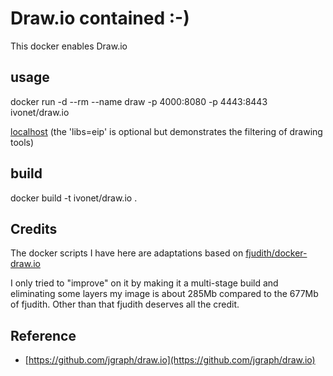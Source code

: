 # Draw.io contained :-)

This docker enables Draw.io

 
## usage

docker run -d --rm --name draw -p 4000:8080 -p 4443:8443 ivonet/draw.io

[localhost](http://localhost:4000?offline=1&libs=eip)
(the 'libs=eip' is optional but demonstrates the filtering of drawing tools)

## build

docker build -t ivonet/draw.io .


## Credits

The docker scripts I have here are adaptations based on [fjudith/docker-draw.io](https://github.com/fjudith/docker-draw.io)

I only tried to "improve" on it by making it a multi-stage build and eliminating some layers
my image is about 285Mb compared to the 677Mb of fjudith. Other than that fjudith deserves all the credit.


## Reference

* [https://github.com/jgraph/draw.io](https://github.com/jgraph/draw.io)
